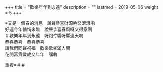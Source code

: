 +++
title = "歡樂年年到永遠"
description = ""
lastmod = 2019-05-06
weight = 5
+++


※又是一個春的消息　說聲恭喜財源吶又滾滾喲  
好運今年悄悄來臨　說聲恭喜春風呀又得意咧  
＃歡樂年年到永遠　呀炮竹響呀響連天喲  
恭喜恭喜　恭喜恭喜  
讓我們同聲祝福　歡樂歌聲滿人間  
花開富貴歲歲又年年　嘿喲  

重複※＃＃